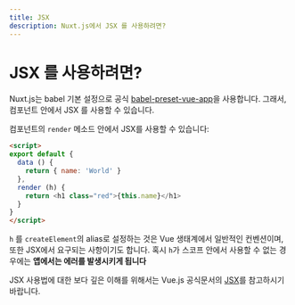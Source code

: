 ```yaml
---
title: JSX
description: Nuxt.js에서 JSX 를 사용하려면?
---
```


# JSX 를 사용하려면?

Nuxt.js는 babel 기본 설정으로 공식 [babel-preset-vue-app](https://github.com/vuejs/babel-preset-vue-app)을 사용합니다. 그래서, 컴포넌트 안에서 JSX 를 사용할 수 있습니다.

컴포넌트의 `render` 메소드 안에서 JSX를 사용할 수 있습니다:

```html
<script>
export default {
  data () {
    return { name: 'World' }
  },
  render (h) {
    return <h1 class="red">{this.name}</h1>
  }
}
</script>
```

<p class="Alert Alert--orange">

`h` 를 `createElement`의 alias로 설정하는 것은 Vue 생태계에서 일반적인 컨벤션이며, 또한 JSX에서 요구되는 사항이기도 합니다. 혹시 `h`가 스코프 안에서 사용할 수 없는 경우에는 **앱에서는 에러를 발생시키게 됩니다** 

</p>

JSX 사용법에 대한 보다 깊은 이해를 위해서는 Vue.js 공식문서의  [JSX](https://kr.vuejs.org/v2/guide/render-function.html#JSX)를 참고하시기 바랍니다.

